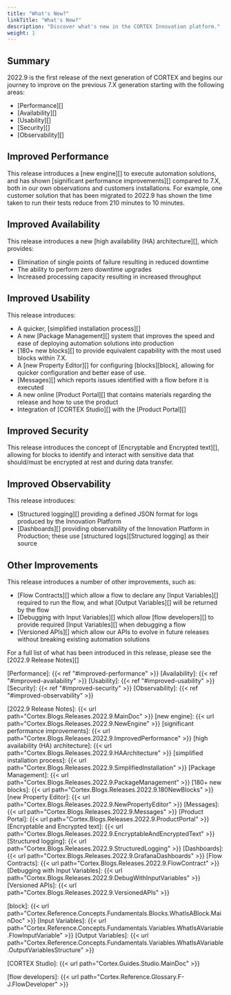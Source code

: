```yaml
---
title: "What's New?"
linkTitle: "What's New?"
description: "Discover what's new in the CORTEX Innovation platform."
weight: 1
---
```


## Summary

2022.9 is the first release of the next generation of CORTEX and begins our journey to improve on the previous 7.X generation starting with the following areas:

- [Performance][]
- [Availability][]
- [Usability][]
- [Security][]
- [Observability][]

## Improved Performance

This release introduces a [new engine][] to execute automation solutions, and has shown [significant performance improvements][] compared to 7.X, both in our own observations and customers installations. For example, one customer solution that has been migrated to 2022.9 has shown the time taken to run their tests reduce from 210 minutes to 10 minutes.

## Improved Availability

This release introduces a new [high availability (HA) architecture][], which provides:

- Elimination of single points of failure resulting in reduced downtime
- The ability to perform zero downtime upgrades
- Increased processing capacity resulting in increased throughput

## Improved Usability

This release introduces:

- A quicker, [simplified installation process][]
- A new [Package Management][] system that improves the speed and ease of deploying automation solutions into production
- [180+ new blocks][] to provide equivalent capability with the most used blocks within 7.X.
- A [new Property Editor][] for configuring [blocks][block], allowing for quicker configuration and better ease of use.
- [Messages][] which reports issues identified with a flow before it is executed
- A new online [Product Portal][] that contains materials regarding the release and how to use the product
- Integration of [CORTEX Studio][] with the [Product Portal][]

## Improved Security

This release introduces the concept of [Encryptable and Encrypted text][], allowing for blocks to identify and interact with sensitive data that should/must be encrypted at rest and during data transfer.

## Improved Observability

This release introduces:

- [Structured logging][] providing a defined JSON format for logs produced by the Innovation Platform
- [Dashboards][] providing observability of the Innovation Platform in Production; these use [structured logs][Structured logging] as their source

## Other Improvements

This release introduces a number of other improvements, such as:

- [Flow Contracts][] which allow a flow to declare any [Input Variables][] required to run the flow, and what [Output Variables][] will be returned by the flow
- [Debugging with Input Variables][] which allow [flow developers][] to provide required [Input Variables][] when debugging a flow
- [Versioned APIs][] which allow our APIs to evolve in future releases without breaking existing automation solutions

For a full list of what has been introduced in this release, please see the [2022.9 Release Notes][]

[Performance]: {{< ref "#improved-performance" >}}
[Availability]: {{< ref "#improved-availability" >}}
[Usability]: {{< ref "#improved-usability" >}}
[Security]: {{< ref "#improved-security" >}}
[Observability]: {{< ref "#improved-observability" >}}

[2022.9 Release Notes]: {{< url path="Cortex.Blogs.Releases.2022.9.MainDoc" >}}
[new engine]: {{< url path="Cortex.Blogs.Releases.2022.9.NewEngine" >}}
[significant performance improvements]: {{< url path="Cortex.Blogs.Releases.2022.9.ImprovedPerformance" >}}
[high availability (HA) architecture]: {{< url path="Cortex.Blogs.Releases.2022.9.HAArchitecture" >}}
[simplified installation process]: {{< url path="Cortex.Blogs.Releases.2022.9.SimplifiedInstallation" >}}
[Package Management]: {{< url path="Cortex.Blogs.Releases.2022.9.PackageManagement" >}}
[180+ new blocks]: {{< url path="Cortex.Blogs.Releases.2022.9.180NewBlocks" >}}
[new Property Editor]: {{< url path="Cortex.Blogs.Releases.2022.9.NewPropertyEditor" >}}
[Messages]: {{< url path="Cortex.Blogs.Releases.2022.9.Messages" >}}
[Product Portal]: {{< url path="Cortex.Blogs.Releases.2022.9.ProductPortal" >}}
[Encryptable and Encrypted text]: {{< url path="Cortex.Blogs.Releases.2022.9.EncryptableAndEncryptedText" >}}
[Structured logging]: {{< url path="Cortex.Blogs.Releases.2022.9.StructuredLogging" >}}
[Dashboards]: {{< url path="Cortex.Blogs.Releases.2022.9.GrafanaDashboards" >}}
[Flow Contracts]: {{< url path="Cortex.Blogs.Releases.2022.9.FlowContract" >}}
[Debugging with Input Variables]: {{< url path="Cortex.Blogs.Releases.2022.9.DebugWithInputVariables" >}}
[Versioned APIs]: {{< url path="Cortex.Blogs.Releases.2022.9.VersionedAPIs" >}}

[block]: {{< url path="Cortex.Reference.Concepts.Fundamentals.Blocks.WhatIsABlock.MainDoc" >}}
[Input Variables]: {{< url path="Cortex.Reference.Concepts.Fundamentals.Variables.WhatIsAVariable.FlowInputVariable" >}}
[Output Variables]: {{< url path="Cortex.Reference.Concepts.Fundamentals.Variables.WhatIsAVariable.OutputVariablesStructure" >}}

[CORTEX Studio]: {{< url path="Cortex.Guides.Studio.MainDoc" >}}

[flow developers]: {{< url path="Cortex.Reference.Glossary.F-J.FlowDeveloper" >}}

